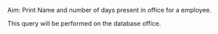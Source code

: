 Aim: Print Name and number of days present in office for a employee.

This query will be performed on the database office.
